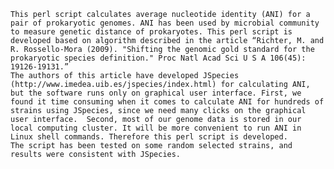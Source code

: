    This perl script calculates average nucleotide identity (ANI) for a pair of prokaryotic genomes. ANI has been used by microbial community to measure genetic distance of prokaryotes. This perl script is developed based on algorithm described in the article “Richter, M. and R. Rossello-Mora (2009). "Shifting the genomic gold standard for the prokaryotic species definition." Proc Natl Acad Sci U S A 106(45): 19126-19131.”
    The authors of this article have developed JSpecies (http://www.imedea.uib.es/jspecies/index.html) for calculating ANI, but the software runs only on graphical user interface. First, we found it time consuming when it comes to calculate ANI for hundreds of strains using JSpecies, since we need many clicks on the graphical user interface.  Second, most of our genome data is stored in our local computing cluster. It will be more convenient to run ANI in Linux shell commands. Therefore this perl script is developed.
    The script has been tested on some random selected strains, and results were consistent with JSpecies. 
